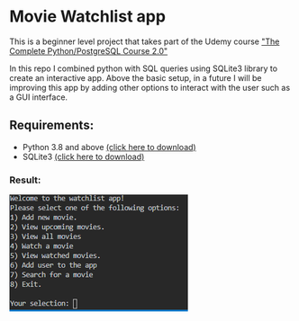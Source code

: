 # Movie Watchlist app

This is a beginner level project that takes part of the Udemy course ["The Complete Python/PostgreSQL Course 2.0"](https://www.udemy.com/course/complete-python-postgresql-database-course/)

In this repo I combined python with SQL queries using SQLite3 library to create an interactive app. Above the basic setup, in a future I will be improving this app by adding other options to interact 
with the user such as a GUI interface. 

## Requirements:
* Python 3.8 and above  [(click here to download)](https://www.python.org/downloads/)
* SQLite3  [(click here to download)](https://sqlitebrowser.org/dl/)

### Result:
![GitHub Logo](/Movie_watchlist/Solution.PNG)



